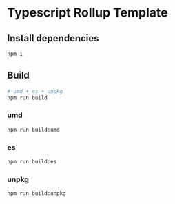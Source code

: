 # Typescript Rollup Template

## Install dependencies

```bash
npm i
```

## Build

```bash
# umd + es + unpkg
npm run build
```

### umd

```bash
npm run build:umd
```

### es

```bash
npm run build:es
```

### unpkg

```bash
npm run build:unpkg
```
